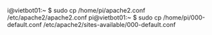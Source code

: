 i@vietbot01:~ $ sudo cp /home/pi/apache2.conf /etc/apache2/apache2.conf
pi@vietbot01:~ $ sudo cp /home/pi/000-default.conf /etc/apache2/sites-available/000-default.conf 
